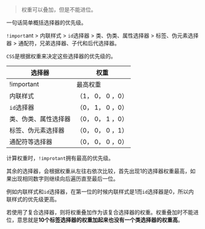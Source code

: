 > 权重可以叠加，但是不能进位。

一句话简单概括选择器的优先级。

`!import`ant > 内联样式 > `id`选择器 > 类、伪类、属性选择器 > 标签、伪元素选择器 > 通配符，兄弟选择器、子代和后代选择器。

`CSS`是根据权重来决定这些选择器的优先级的。

| 选择器               | 权重              |
| -------------------- | ----------------- |
| !important           | 最高权重          |
| 内联样式             | （1， 0， 0 ，0） |
| `id`选择器           | （0， 1， 0 ，0） |
| 类、伪类、属性选择器 | （0， 0， 1 ，0） |
| 标签、伪元素选择器   | （0， 0， 0 ，1） |
| 通配符等选择器       | （0， 0， 0 ，0） |

计算权重时，`!improtant`拥有最高的优先级。

其余的选择器，会根据权重从左往右依次比较，首先出现1的选择器权重最高，如果出现相同数字则继续向后遍历直至最后一位。

例如内联样式和`id`选择器，在第一位的时候内联样式是1而`id`选择器是0，所以内联样式的优先级更高。

若使用了复合选择器，则将权重叠加作为该复合选择器的权重。权重叠加时不能进位，意思就是**10个标签选择器的权重加起来也没有一个类选择器的权重高**。